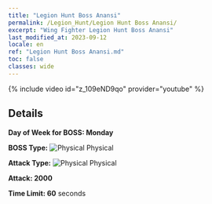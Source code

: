```yaml
---
title: "Legion Hunt Boss Anansi"
permalink: /Legion_Hunt/Legion Hunt Boss Anansi/
excerpt: "Wing Fighter Legion Hunt Boss Anansi"
last_modified_at: 2023-09-12
locale: en
ref: "Legion Hunt Boss Anansi.md"
toc: false
classes: wide
---
```



{% include video id="z_109eND9qo" provider="youtube" %}

## Details

  **Day of Week for BOSS: Monday**

  **BOSS Type:** ![Physical](/images/common_sx_icon9.png) Physical

  **Attack Type:** ![Physical](/images/common_sx_icon9.png) Physical

  **Attack: 2000**

  **Time Limit: 60** seconds

